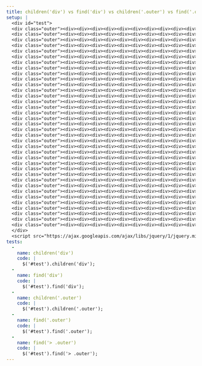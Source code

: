 ```yaml
---
title: children('div') vs find('div') vs children('.outer') vs find('.outer') vs find('> .outer')
setup: |
  <div id="test">
  <div class="outer"><div><div><div><div><div><div><div><div><div><div><div><div><div><div><div><div class="inner">Test</div></div></div></div></div></div></div></div></div></div></div></div></div></div></div></div></div>
  <div class="outer"><div><div><div><div><div><div><div><div><div><div><div><div><div><div><div><div class="inner">Test</div></div></div></div></div></div></div></div></div></div></div></div></div></div></div></div></div>
  <div class="outer"><div><div><div><div><div><div><div><div><div><div><div><div><div><div><div><div class="inner">Test</div></div></div></div></div></div></div></div></div></div></div></div></div></div></div></div></div>
  <div class="outer"><div><div><div><div><div><div><div><div><div><div><div><div><div><div><div><div class="inner">Test</div></div></div></div></div></div></div></div></div></div></div></div></div></div></div></div></div>
  <div class="outer"><div><div><div><div><div><div><div><div><div><div><div><div><div><div><div><div class="inner">Test</div></div></div></div></div></div></div></div></div></div></div></div></div></div></div></div></div>
  <div class="outer"><div><div><div><div><div><div><div><div><div><div><div><div><div><div><div><div class="inner">Test</div></div></div></div></div></div></div></div></div></div></div></div></div></div></div></div></div>
  <div class="outer"><div><div><div><div><div><div><div><div><div><div><div><div><div><div><div><div class="inner">Test</div></div></div></div></div></div></div></div></div></div></div></div></div></div></div></div></div>
  <div class="outer"><div><div><div><div><div><div><div><div><div><div><div><div><div><div><div><div class="inner">Test</div></div></div></div></div></div></div></div></div></div></div></div></div></div></div></div></div>
  <div class="outer"><div><div><div><div><div><div><div><div><div><div><div><div><div><div><div><div class="inner">Test</div></div></div></div></div></div></div></div></div></div></div></div></div></div></div></div></div>
  <div class="outer"><div><div><div><div><div><div><div><div><div><div><div><div><div><div><div><div class="inner">Test</div></div></div></div></div></div></div></div></div></div></div></div></div></div></div></div></div>
  <div class="outer"><div><div><div><div><div><div><div><div><div><div><div><div><div><div><div><div class="inner">Test</div></div></div></div></div></div></div></div></div></div></div></div></div></div></div></div></div>
  <div class="outer"><div><div><div><div><div><div><div><div><div><div><div><div><div><div><div><div class="inner">Test</div></div></div></div></div></div></div></div></div></div></div></div></div></div></div></div></div>
  <div class="outer"><div><div><div><div><div><div><div><div><div><div><div><div><div><div><div><div class="inner">Test</div></div></div></div></div></div></div></div></div></div></div></div></div></div></div></div></div>
  <div class="outer"><div><div><div><div><div><div><div><div><div><div><div><div><div><div><div><div class="inner">Test</div></div></div></div></div></div></div></div></div></div></div></div></div></div></div></div></div>
  <div class="outer"><div><div><div><div><div><div><div><div><div><div><div><div><div><div><div><div class="inner">Test</div></div></div></div></div></div></div></div></div></div></div></div></div></div></div></div></div>
  <div class="outer"><div><div><div><div><div><div><div><div><div><div><div><div><div><div><div><div class="inner">Test</div></div></div></div></div></div></div></div></div></div></div></div></div></div></div></div></div>
  <div class="outer"><div><div><div><div><div><div><div><div><div><div><div><div><div><div><div><div class="inner">Test</div></div></div></div></div></div></div></div></div></div></div></div></div></div></div></div></div>
  <div class="outer"><div><div><div><div><div><div><div><div><div><div><div><div><div><div><div><div class="inner">Test</div></div></div></div></div></div></div></div></div></div></div></div></div></div></div></div></div>
  <div class="outer"><div><div><div><div><div><div><div><div><div><div><div><div><div><div><div><div class="inner">Test</div></div></div></div></div></div></div></div></div></div></div></div></div></div></div></div></div>
  <div class="outer"><div><div><div><div><div><div><div><div><div><div><div><div><div><div><div><div class="inner">Test</div></div></div></div></div></div></div></div></div></div></div></div></div></div></div></div></div>
  <div class="outer"><div><div><div><div><div><div><div><div><div><div><div><div><div><div><div><div class="inner">Test</div></div></div></div></div></div></div></div></div></div></div></div></div></div></div></div></div>
  <div class="outer"><div><div><div><div><div><div><div><div><div><div><div><div><div><div><div><div class="inner">Test</div></div></div></div></div></div></div></div></div></div></div></div></div></div></div></div></div>
  <div class="outer"><div><div><div><div><div><div><div><div><div><div><div><div><div><div><div><div class="inner">Test</div></div></div></div></div></div></div></div></div></div></div></div></div></div></div></div></div>
  <div class="outer"><div><div><div><div><div><div><div><div><div><div><div><div><div><div><div><div class="inner">Test</div></div></div></div></div></div></div></div></div></div></div></div></div></div></div></div></div>
  <div class="outer"><div><div><div><div><div><div><div><div><div><div><div><div><div><div><div><div class="inner">Test</div></div></div></div></div></div></div></div></div></div></div></div></div></div></div></div></div>
  <div class="outer"><div><div><div><div><div><div><div><div><div><div><div><div><div><div><div><div class="inner">Test</div></div></div></div></div></div></div></div></div></div></div></div></div></div></div></div></div>
  <div class="outer"><div><div><div><div><div><div><div><div><div><div><div><div><div><div><div><div class="inner">Test</div></div></div></div></div></div></div></div></div></div></div></div></div></div></div></div></div>
  <div class="outer"><div><div><div><div><div><div><div><div><div><div><div><div><div><div><div><div class="inner">Test</div></div></div></div></div></div></div></div></div></div></div></div></div></div></div></div></div>
  <div class="outer"><div><div><div><div><div><div><div><div><div><div><div><div><div><div><div><div class="inner">Test</div></div></div></div></div></div></div></div></div></div></div></div></div></div></div></div></div>
  <div class="outer"><div><div><div><div><div><div><div><div><div><div><div><div><div><div><div><div class="inner">Test</div></div></div></div></div></div></div></div></div></div></div></div></div></div></div></div></div>
  <div class="outer"><div><div><div><div><div><div><div><div><div><div><div><div><div><div><div><div class="inner">Test</div></div></div></div></div></div></div></div></div></div></div></div></div></div></div></div></div>
  <div class="outer"><div><div><div><div><div><div><div><div><div><div><div><div><div><div><div><div class="inner">Test</div></div></div></div></div></div></div></div></div></div></div></div></div></div></div></div></div>
  <div class="outer"><div><div><div><div><div><div><div><div><div><div><div><div><div><div><div><div class="inner">Test</div></div></div></div></div></div></div></div></div></div></div></div></div></div></div></div></div>
  <div class="outer"><div><div><div><div><div><div><div><div><div><div><div><div><div><div><div><div class="inner">Test</div></div></div></div></div></div></div></div></div></div></div></div></div></div></div></div></div>
  <div class="outer"><div><div><div><div><div><div><div><div><div><div><div><div><div><div><div><div class="inner">Test</div></div></div></div></div></div></div></div></div></div></div></div></div></div></div></div></div>
  <div class="outer"><div><div><div><div><div><div><div><div><div><div><div><div><div><div><div><div class="inner">Test</div></div></div></div></div></div></div></div></div></div></div></div></div></div></div></div></div>
  </div>
  <script src="https://ajax.googleapis.com/ajax/libs/jquery/1/jquery.min.js"></script>
tests:
  -
    name: children('div')
    code: |
      $('#test').children('div');
  -
    name: find('div')
    code: |
      $('#test').find('div');
  -
    name: children('.outer')
    code: |
      $('#test').children('.outer');
  -
    name: find('.outer')
    code: |
      $('#test').find('.outer');
  -
    name: find('> .outer')
    code: |
      $('#test').find('> .outer');
---
```



